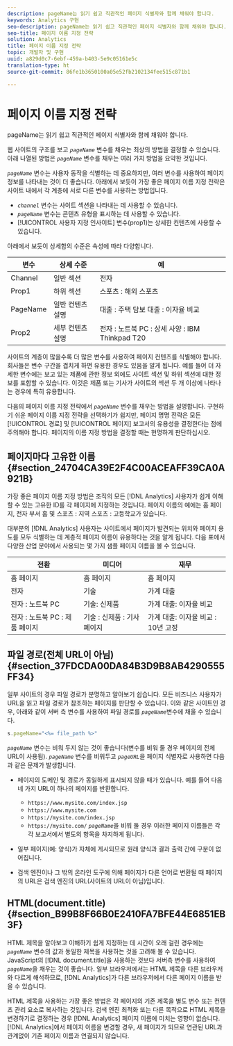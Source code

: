 ```yaml
---
description: pageName는 읽기 쉽고 직관적인 페이지 식별자와 함께 채워야 합니다.
keywords: Analytics 구현
seo-description: pageName는 읽기 쉽고 직관적인 페이지 식별자와 함께 채워야 합니다.
seo-title: 페이지 이름 지정 전략
solution: Analytics
title: 페이지 이름 지정 전략
topic: 개발자 및 구현
uuid: a829d0c7-6ebf-459a-b403-5e9c05161e5c
translation-type: ht
source-git-commit: 86fe1b3650100a05e52fb2102134fee515c871b1

---
```



# 페이지 이름 지정 전략

pageName는 읽기 쉽고 직관적인 페이지 식별자와 함께 채워야 합니다.

웹 사이트의 구조를 보고 *`pageName`* 변수를 채우는 최상의 방법을 결정할 수 있습니다. 아래 나열된 방법은 *`pageName`* 변수를 채우는 여러 가지 방법을 요약한 것입니다.

*`pageName`* 변수는 사용자 동작을 식별하는 데 중요하지만, 여러 변수를 사용하여 페이지 정보를 나타내는 것이 더 좋습니다. 아래에서 보듯이 가장 좋은 페이지 이름 지정 전략은 사이트 내에서 각 계층에 서로 다른 변수를 사용하는 방법입니다.

* *`channel`* 변수는 사이트 섹션을 나타내는 데 사용할 수 있습니다.
* *`pageName`* 변수는 콘텐츠 유형을 표시하는 데 사용할 수 있습니다.
* [!UICONTROL 사용자 지정 인사이트] 변수(prop1)는 상세한 컨텐츠에 사용할 수 있습니다.

아래에서 보듯이 상세함의 수준은 속성에 따라 다양합니다.

| 변수 | 상세 수준 | 예 |
|---|---|---|
| Channel | 일반 섹션 | 전자 |
| Prop1 | 하위 섹션 | 스포츠 : 해외 스포츠 |
| PageName | 일반 컨텐츠 설명 | 대출 : 주택 담보 대출 : 이자율 비교 |
| Prop2 | 세부 컨텐츠 설명 | 전자 : 노트북 PC : 상세 사양 : IBM Thinkpad T20 |

사이트의 계층이 많을수록 더 많은 변수를 사용하여 페이지 컨텐츠를 식별해야 합니다. 회사들은 변수 구간을 겹치게 하면 유용한 경우도 있음을 알게 됩니다. 예를 들어 더 자세한 변수에는 보고 있는 제품에 관한 정보 외에도 사이트 섹션 및 하위 섹션에 대한 정보를 포함할 수 있습니다. 이것은 제품 또는 기사가 사이트의 섹션 두 개 이상에 나타나는 경우에 특히 유용합니다.

다음의 페이지 이름 지정 전략에서  *`pageName`* 변수를 채우는 방법을 설명합니다. 구현하기 쉬운 페이지 이름 지정 전략을 선택하기가 쉽지만, 페이지 명명 전략은 모든 [!UICONTROL 경로] 및 [!UICONTROL 페이지] 보고서의 유용성을 결정한다는 점에 주의해야 합니다. 페이지의 이름 지정 방법을 결정할 때는 현명하게 판단하십시오.

## 페이지마다 고유한 이름 {#section_24704CA39E2F4C00ACEAFF39CA0A921B}

가장 좋은 페이지 이름 지정 방법은 조직의 모든 [!DNL Analytics] 사용자가 쉽게 이해할 수 있는 고유한 ID를 각 페이지에 지정하는 것입니다. 페이지 이름의 예에는 홈 페이지, 전자 부서 홈 및 스포츠 : 지역 스포츠 : 고등학교가 있습니다.

대부분의 [!DNL Analytics] 사용자는 사이트에서 페이지가 발견되는 위치와 페이지 용도를 모두 식별하는 데 계층적 페이지 이름이 유용하다는 것을 알게 됩니다. 다음 표에서 다양한 산업 분야에서 사용되는 몇 가지 샘플 페이지 이름을 볼 수 있습니다.

| 전환 | 미디어 | 재무 |
|---|---|---|
| 홈 페이지 | 홈 페이지 | 홈 페이지 |
| 전자 | 기술 | 가계 대출 |
| 전자 : 노트북 PC | 기술: 신제품 | 가계 대출: 이자율 비교 |
| 전자 : 노트북 PC : 제품 페이지 | 기술 : 신제품 : 기사 페이지 | 가계 대출: 이자율 비교 : 10년 고정 |

## 파일 경로(전체 URL이 아님) {#section_37FDCDA00DA84B3D9B8AB4290555FF34}

일부 사이트의 경우 파일 경로가 분명하고 알아보기 쉽습니다. 모든 비즈니스 사용자가 URL을 읽고 파일 경로가 참조하는 페이지를 판단할 수 있습니다. 이와 같은 사이트인 경우, 아래와 같이 서버 측 변수를 사용하여 파일 경로를 *`pageName`*&#x200B;변수에 채울 수 있습니다.

```js
s.pageName="<%= file_path %>"
```

*`pageName`* 변수는 비워 두지 않는 것이 좋습니다(변수를 비워 둘 경우 페이지의 전체 URL이 사용됨). *`pageName`* 변수를 비워두고 *`pageURL`*&#x200B;을 페이지 식별자로 사용하면 다음과 같은 문제가 발생합니다.

* 페이지의 도메인 및 경로가 동일하게 표시되지 않을 때가 있습니다. 예를 들어 다음 네 가지 URL이 하나의 페이지를 반환합니다.

   * `https://www.mysite.com/index.jsp`
   * `https://www.mysite.com`
   * `https://mysite.com/index.jsp`
   * `https://mysite.com/`
   *`pageName`*&#x200B;을 비워 둘 경우 이러한 페이지 이름들은 각각 보고서에서 별도의 항목을 차지하게 됩니다.

* 일부 페이지(예: 양식)가 자체에 게시되므로 원래 양식과 결과 출력 간에 구분이 없어집니다.
* 검색 엔진이나 그 밖의 온라인 도구에 의해 페이지가 다른 언어로 변환될 때 페이지의 URL은 검색 엔진의 URL(사이트의 URL이 아님)입니다.

## HTML(document.title) {#section_B99B8F66B0E2410FA7BFE44E6851EB3F}

HTML 제목을 알아보고 이해하기 쉽게 지정하는 데 시간이 오래 걸린 경우에는 *`pageName`* 변수의 값과 동일한 제목을 사용하는 것을 고려해 볼 수 있습니다. JavaScript의 [!DNL document.title]을 사용하는 것보다 서버측 변수를 사용하여 *`pageName`*&#x200B;을 채우는 것이 좋습니다. 일부 브라우저에서는 HTML 제목을 다른 브라우저와 다르게 해석하므로, [!DNL Analytics]가 다른 브라우저에서 다른 페이지 이름을 받을 수 있습니다.

HTML 제목을 사용하는 가장 좋은 방법은 각 페이지의 기존 제목을 별도 변수 또는 컨텐츠 관리 요소로 복사하는 것입니다. 검색 엔진 최적화 또는 다른 목적으로 HTML 제목을 변경하기로 결정하는 경우 [!DNL Analytics] 페이지 이름에 미치는 영향이 없습니다. [!DNL Analytics]에서 페이지 이름을 변경할 경우, 새 페이지가 되므로 연관된 URL과 관계없이 기존 페이지 이름과 연결되지 않습니다.
